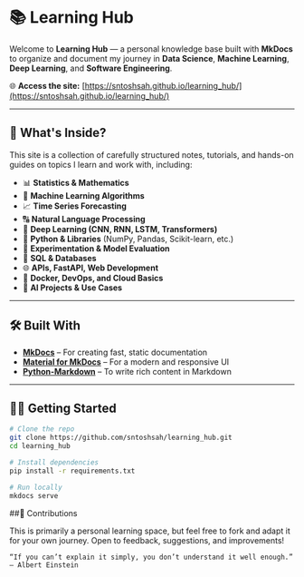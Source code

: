 # 📚 Learning Hub

Welcome to **Learning Hub** — a personal knowledge base built with **MkDocs** to organize and document my journey in **Data Science**, **Machine Learning**, **Deep Learning**, and **Software Engineering**.

🌐 **Access the site:** [https://sntoshsah.github.io/learning_hub/](https://sntoshsah.github.io/learning_hub/)

---

## 🚀 What's Inside?

This site is a collection of carefully structured notes, tutorials, and hands-on guides on topics I learn and work with, including:

- 📊 **Statistics & Mathematics**
- 🧠 **Machine Learning Algorithms**
- 📈 **Time Series Forecasting**
- 🔠 **Natural Language Processing**
- 🔬 **Deep Learning (CNN, RNN, LSTM, Transformers)**
- 🐍 **Python & Libraries** (NumPy, Pandas, Scikit-learn, etc.)
- 🧪 **Experimentation & Model Evaluation**
- 🐘 **SQL & Databases**
- 🌐 **APIs, FastAPI, Web Development**
- 🐳 **Docker, DevOps, and Cloud Basics**
- 🧠 **AI Projects & Use Cases**

---

## 🛠 Built With

- [**MkDocs**](https://www.mkdocs.org/) – For creating fast, static documentation
- [**Material for MkDocs**](https://squidfunk.github.io/mkdocs-material/) – For a modern and responsive UI
- [**Python-Markdown**](https://python-markdown.github.io/) – To write rich content in Markdown

---

## 🧑‍💻 Getting Started

```bash
# Clone the repo
git clone https://github.com/sntoshsah/learning_hub.git
cd learning_hub

# Install dependencies
pip install -r requirements.txt

# Run locally
mkdocs serve
```
##🤝 Contributions

This is primarily a personal learning space, but feel free to fork and adapt it for your own journey. Open to feedback, suggestions, and improvements!

```“If you can’t explain it simply, you don’t understand it well enough.” – Albert Einstein```
